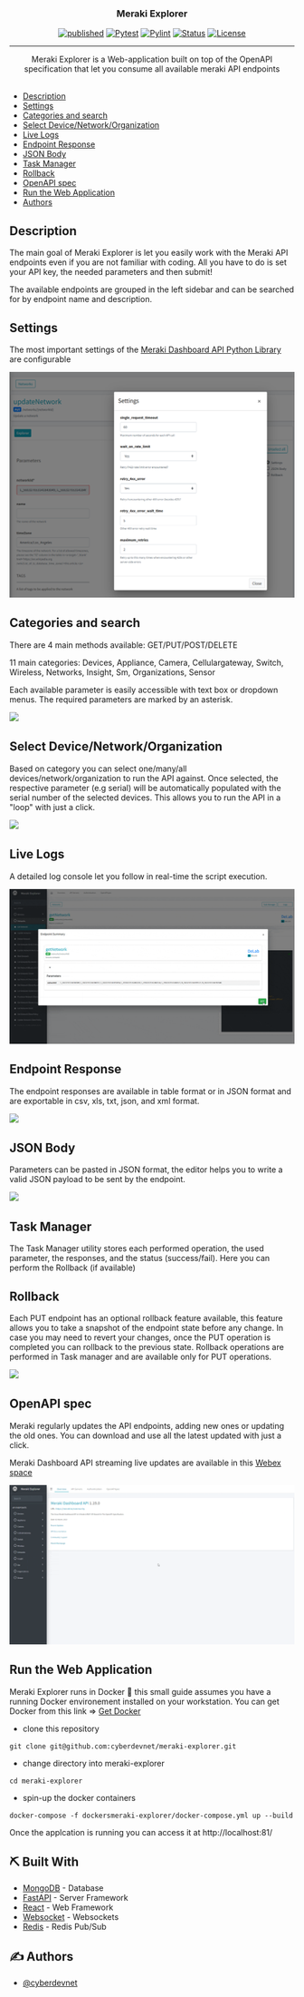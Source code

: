 <h3 align="center">Meraki Explorer</h3>

<div align="center">

[![published](https://static.production.devnetcloud.com/codeexchange/assets/images/devnet-published.svg)](https://developer.cisco.com/codeexchange/github/repo/cyberdevnet/meraki-explorer)
[![Pytest](https://github.com/cyberdevnet/meraki-explorer/actions/workflows/pytest.yml/badge.svg)](https://github.com/cyberdevnet/meraki-explorer/actions/workflows/pytest.yml)
[![Pylint](https://github.com/cyberdevnet/meraki-explorer/actions/workflows/pylint.yml/badge.svg)](https://github.com/cyberdevnet/meraki-explorer/actions/workflows/pylint.yml)
[![Status](https://img.shields.io/badge/status-active-success.svg)]()
[![License](https://img.shields.io/badge/license-MIT-blue.svg)](LICENSE.md)

</div>

---

<p align="center">
Meraki Explorer is a Web-application built on top of the OpenAPI specification that let you consume all available meraki API endpoints 
    <br>
    <br>
</p>

- [Description](#description)
- [Settings](#settings)
- [Categories and search](#categories)
- [Select Device/Network/Organization](#select)
- [Live Logs](#live_logs)
- [Endpoint Response](#response)
- [JSON Body](#json_body)
- [Task Manager](#task_manager)
- [Rollback](#rollback)
- [OpenAPI spec](#openapi_spec)
- [Run the Web Application](#how_to_run)
- [Authors](#authors)

## Description <a name = "description"></a>

The main goal of Meraki Explorer is let you easily work with the Meraki API endpoints even if you are not familiar with coding.
All you have to do is set your API key, the needed parameters and then submit!

The available endpoints are grouped in the left sidebar and can be searched for by endpoint name and description.

## Settings <a name = "settings"></a>

The most important settings of the [Meraki Dashboard API Python Library](https://github.com/meraki/dashboard-api-python) are configurable

![](gif/settings.png)

## Categories and search <a name = "categories"></a>

There are 4 main methods available:
GET/PUT/POST/DELETE

11 main categories:
Devices, Appliance, Camera, Cellulargateway, Switch, Wireless, Networks, Insight, Sm, Organizations, Sensor

Each available parameter is easily accessible with text box or dropdown menus. The required parameters are marked by an asterisk.

![](gif/search.gif)

## Select Device/Network/Organization <a name = "select"></a>

Based on category you can select one/many/all devices/network/organization to run the API against. Once selected, the respective parameter (e.g serial) will be automatically populated with the serial number of the selected devices. This allows you to run the API in a "loop" with just a click.

![](gif/selectingdevices.gif)

## Live Logs <a name = "live_logs"></a>

A detailed log console let you follow in real-time the script execution.

![](gif/live_logs.gif)

## Endpoint Response <a name = "response"></a>

The endpoint responses are available in table format or in JSON format and are exportable in csv, xls, txt, json, and xml format.

![](gif/get_network_response.gif)

## JSON Body <a name = "json_body"></a>

Parameters can be pasted in JSON format, the editor helps you to write a valid JSON payload to be sent by the endpoint.

![](gif/json_body.gif)

## Task Manager <a name="task_manager"></a>

The Task Manager utility stores each performed operation, the used parameter, the responses, and the status (success/fail). Here you can perform the Rollback (if available)

## Rollback <a name="rollback"></a>

Each PUT endpoint has an optional rollback feature available, this feature allows you to take a snapshot of the endpoint state before any change. In case you may need to revert your changes, once the PUT operation is completed you can rollback to the previous state.
Rollback operations are performed in Task manager and are available only for PUT operations.

![](gif/rollback.gif)

## OpenAPI spec <a name="openapi_spec"></a>

Meraki regularly updates the API endpoints, adding new ones or updating the old ones. You can download and use all the latest updated with just a click.

Meraki Dashboard API streaming live updates are available in this [Webex space](webexteams://im?space=bb5936e0-1b5f-11e9-a888-03e755b2f761)

![](gif/openAPI_update.gif)

## Run the Web Application <a name="how_to_run"></a>

Meraki Explorer runs in Docker 🐳 this small guide assumes you have a running Docker environement installed on your workstation. You can get Docker from this link => [Get Docker](https://docs.docker.com/get-docker/)

- clone this repository

```
git clone git@github.com:cyberdevnet/meraki-explorer.git
```

- change directory into meraki-explorer

```
cd meraki-explorer
```

- spin-up the docker containers

```
docker-compose -f dockersmeraki-explorer/docker-compose.yml up --build
```

Once the applcation is running you can access it at http://localhost:81/

## ⛏️ Built With <a name = "tech_stack"></a>

- [MongoDB](https://www.mongodb.com/) - Database
- [FastAPI](https://fastapi.tiangolo.com/) - Server Framework
- [React](https://reactjs.org) - Web Framework
- [Websocket](https://developer.mozilla.org/en-US/docs/Web/API/WebSockets_API) - Websockets
- [Redis](https://redis.io/docs/manual/pubsub/) - Redis Pub/Sub

## ✍️ Authors <a name = "authors"></a>

- [@cyberdevnet](https://github.com/cyberdevnet)
